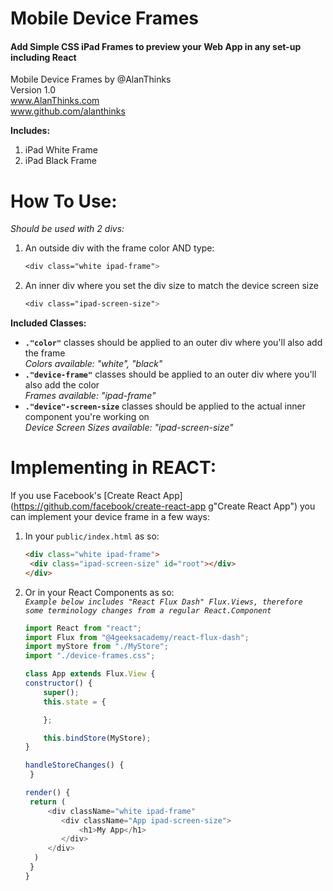 # Mobile Device Frames
#### Add Simple CSS iPad Frames to preview your Web App in any set-up including React

Mobile Device Frames by @AlanThinks  
Version 1.0  
www.AlanThinks.com  
www.github.com/alanthinks  

**Includes:**
1. iPad White Frame
2. iPad Black Frame

How To Use:
======   
*Should be used with 2 divs:*
1. An outside div with the frame color AND type:
   ```css
   <div class="white ipad-frame">
   ```
2. An inner div where you set the div size to match the device screen size
    ```css
    <div class="ipad-screen-size">
    ```

**Included Classes:**   
* **`."color"`** classes should be applied to an outer div where you'll also add the frame   
_Colors available: "white", "black"_  
* **`."device-frame"`** classes should be applied to an outer div where you'll also add the color  
_Frames available: "ipad-frame"_  
* **`."device"-screen-size`** classes should be applied to the actual inner component you're working on   
_Device Screen Sizes available: "ipad-screen-size"_   

Implementing in REACT:
======   
If you use Facebook's [Create React App](https://github.com/facebook/create-react-app g"Create React App") you can implement your device frame in a few ways:
1. In your `public/index.html` as so:
   ```html
   <div class="white ipad-frame">
    <div class="ipad-screen-size" id="root"></div>
   </div>
   ```
2. Or in your React Components as so:  
    <code>_Example below includes "React Flux Dash" Flux.Views, therefore some terminology changes from a regular React.Component_</code>
    ```javascript
    import React from "react";
    import Flux from "@4geeksacademy/react-flux-dash";
    import myStore from "./MyStore";
    import "./device-frames.css";

    class App extends Flux.View {
    constructor() {
        super();
        this.state = {

        };

        this.bindStore(MyStore);
    }

    handleStoreChanges() {
     }

    render() {
     return (
         <div className="white ipad-frame"
            <div className="App ipad-screen-size">
                <h1>My App</h1>
            </div>
         </div>
      )
     }
    }
    ```


